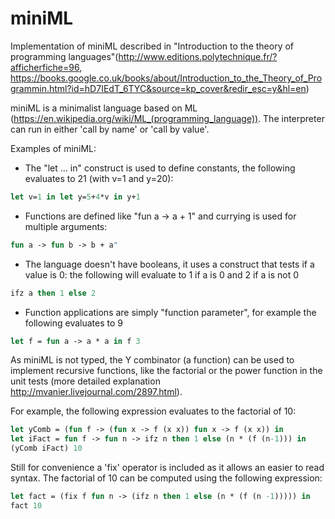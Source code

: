 # miniML

Implementation of miniML described in "Introduction to the theory of programming languages"(http://www.editions.polytechnique.fr/?afficherfiche=96, https://books.google.co.uk/books/about/Introduction_to_the_Theory_of_Programmin.html?id=hD7IEdT_6TYC&source=kp_cover&redir_esc=y&hl=en)

miniML is a minimalist language based on ML (https://en.wikipedia.org/wiki/ML_(programming_language)).
The interpreter can run in either 'call by name' or 'call by value'.

Examples of miniML:
* The "let ... in" construct is used to define constants, the following evaluates to 21 (with v=1 and y=20):
```ml
let v=1 in let y=5+4*v in y+1
```
* Functions are defined like "fun a -> a + 1" and currying is used for multiple arguments: 
```ml
fun a -> fun b -> b + a"
```
* The language doesn't have booleans, it uses a construct that tests if a value is 0:  the following will evaluate to 1 if a is 0 and 2 if a is not 0
```ml
ifz a then 1 else 2
```
* Function applications are simply "function parameter", for example the following evaluates to 9
```ml
let f = fun a -> a * a in f 3
```
As miniML is not typed, the Y combinator (a function) can be used to implement recursive functions, like the factorial or the power function in the unit tests (more detailed explanation http://mvanier.livejournal.com/2897.html).

For example, the following expression evaluates to the factorial of 10:
```ml
let yComb = (fun f -> (fun x -> f (x x)) fun x -> f (x x)) in 
let iFact = fun f -> fun n -> ifz n then 1 else (n * (f (n-1))) in
(yComb iFact) 10
```
    
Still for convenience a 'fix' operator is included as it allows an easier to read syntax. The factorial of 10 can be computed using the following expression:
```ml
let fact = (fix f fun n -> (ifz n then 1 else (n * (f (n -1))))) in
fact 10
```

